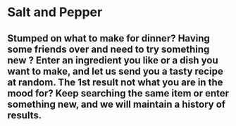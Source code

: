 # Salt and Pepper

## Stumped on what to make for dinner? Having some friends over and need to try something new ? Enter an ingredient you like or a dish you want to make, and let us send you a tasty recipe at random. The 1st result not what you are in the mood for? Keep searching the same item or enter something new, and we will maintain a history of results.  
